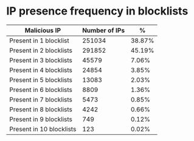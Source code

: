 # IP presence frequency in blocklists
| Malicious IP | Number of IPs | % |
|----|----|----|
| Present in 1 blocklist | 251034 | 38.87% |
| Present in 2 blocklists | 291852 | 45.19% |
| Present in 3 blocklists | 45579 | 7.06% |
| Present in 4 blocklists | 24854 | 3.85% |
| Present in 5 blocklists | 13083 | 2.03% |
| Present in 6 blocklists | 8809 | 1.36% |
| Present in 7 blocklists | 5473 | 0.85% |
| Present in 8 blocklists | 4242 | 0.66% |
| Present in 9 blocklists | 749 | 0.12% |
| Present in 10 blocklists | 123 | 0.02% |
